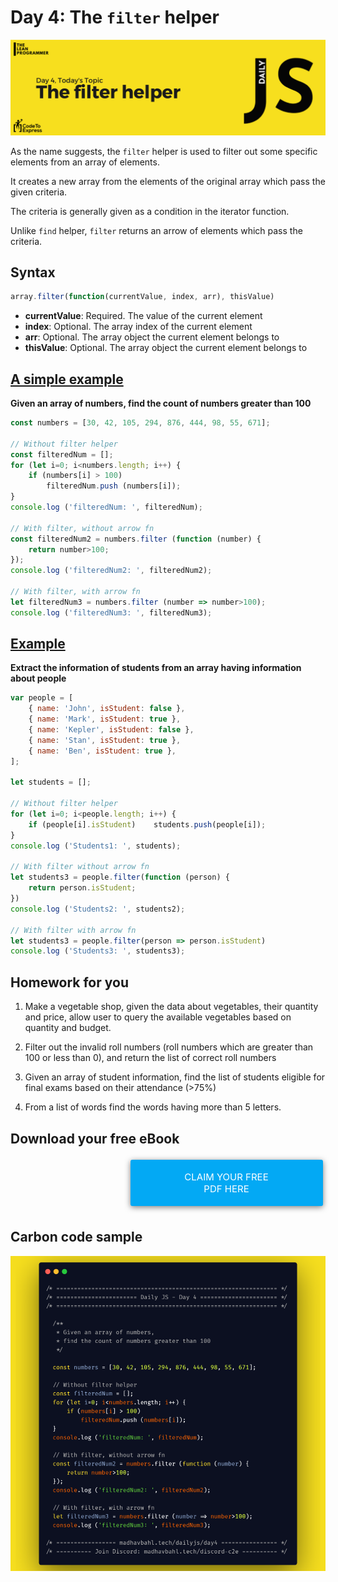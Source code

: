 # Day 4: The `filter` helper

![The filter helper](./cover.png)

As the name suggests, the `filter` helper is used to filter out some specific elements from an array of elements.

It creates a new array from the elements of the original array which pass the given criteria.

The criteria is generally given as a condition in the iterator function.

Unlike `find` helper, `filter` returns an arrow of elements which pass the criteria.

## Syntax

```js
array.filter(function(currentValue, index, arr), thisValue)
```

- **currentValue**: Required.
    The value of the current element
- **index**: Optional.
    The array index of the current element
- **arr**: Optional.
    The array object the current element belongs to
- **thisValue**: Optional.
    The array object the current element belongs to

## [A simple example](./1.js)

**Given an array of numbers, find the count of numbers greater than 100**

```js
const numbers = [30, 42, 105, 294, 876, 444, 98, 55, 671];

// Without filter helper
const filteredNum = [];
for (let i=0; i<numbers.length; i++) {
    if (numbers[i] > 100)
        filteredNum.push (numbers[i]);
}
console.log ('filteredNum: ', filteredNum);

// With filter, without arrow fn
const filteredNum2 = numbers.filter (function (number) {
    return number>100;
});
console.log ('filteredNum2: ', filteredNum2);

// With filter, with arrow fn
let filteredNum3 = numbers.filter (number => number>100);
console.log ('filteredNum3: ', filteredNum3);
```

## [Example](./2.js)

**Extract the information of students from an array having information about people**

```js
var people = [
    { name: 'John', isStudent: false },
    { name: 'Mark', isStudent: true },
    { name: 'Kepler', isStudent: false },
    { name: 'Stan', isStudent: true },
    { name: 'Ben', isStudent: true },
];

let students = [];

// Without filter helper
for (let i=0; i<people.length; i++) {
    if (people[i].isStudent)    students.push(people[i]);
}
console.log ('Students1: ', students);

// With filter without arrow fn
let students3 = people.filter(function (person) {
    return person.isStudent;
})
console.log ('Students2: ', students2);

// With filter with arrow fn
let students3 = people.filter(person => person.isStudent)
console.log ('Students3: ', students3);
```

## Homework for you

1. Make a vegetable shop, given the data about vegetables, their quantity and price, allow user to query the available vegetables based on quantity and budget.

2. Filter out the invalid roll numbers  (roll numbers which are greater than 100 or less than 0), and return the list of correct roll numbers

3. Given an array of student information, find the list of students eligible for final exams based on their attendance (>75%)

4. From a list of words find the words having more than 5 letters.

## Download your free eBook

<a href="./ebook.pdf" style="display: inline-block; margin: 0.3em; padding: 1.2em 5em; overflow: hidden; position: relative; text-decoration: none; text-transform: uppercase; border-radius: 3px;  -webkit-transition: 0.3s; -moz-transition: 0.3s; -ms-transition: 0.3s; -o-transition: 0.3s;  transition: 0.3s; box-shadow: 0 2px 10px rgba(0,0,0,0.5); border: none;  font-size: 15px; text-align: center;   background-color: #03A9F4; color: white; margin-left: 38%;" download class="btn-rounded-white">Claim Your Free PDF Here</a>

## Carbon code sample

![sample](./ebook_content/4.png)